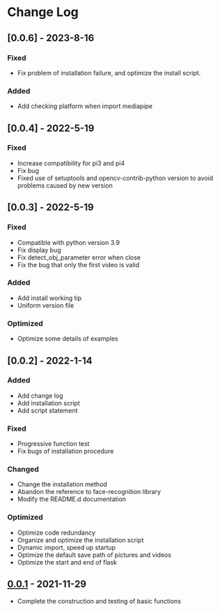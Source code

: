 # Change Log 

## [0.0.6] - 2023-8-16

### Fixed
- Fix problem of installation failure, and optimize the install script.

### Added
- Add checking platform when import mediapipe


## [0.0.4] - 2022-5-19

### Fixed
- Increase compatibility for pi3 and pi4
- Fix bug
- Fixed use of setuptools and opencv-contrib-python version to avoid problems caused by new version


## [0.0.3] - 2022-5-19

### Fixed
- Compatible with python version 3.9
- Fix display bug
- Fix detect_obj_parameter error when close
- Fix the bug that only the first video is valid

### Added
- Add install working tip
- Uniform version file

### Optimized
- Optimize some details of examples


## [0.0.2] - 2022-1-14

### Added
- Add change log
- Add installation script
- Add script statement

### Fixed
- Progressive function test
- Fix bugs of installation procedure

### Changed
- Change the installation method
- Abandon the reference to face-recognition library
- Modify the README.d documentation 

### Optimized
- Optimize code redundancy
- Organize and optimize the installation script
- Dynamic import, speed up startup
- Optimize the default save path of pictures and videos
- Optimize the start and end of flask

## [0.0.1] - 2021-11-29 
- Complete the construction and testing of basic functions


[Unreleased]: https://github.com/sunfounder/vilib
[0.0.1]: https://github.com/sunfounder/vilib/tree/0.0.1
